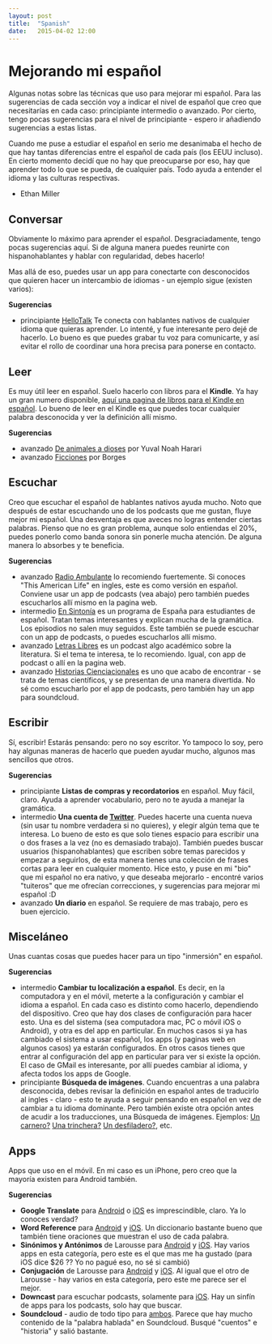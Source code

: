 ```yaml
---
layout: post
title:  "Spanish"
date:   2015-04-02 12:00
---
```


# Mejorando mi español

Algunas notas sobre las técnicas que uso para mejorar mi español. Para las sugerencias de cada sección voy a indicar el nivel de español que creo que necesitarías en cada caso: <span class="highlight"><span class="k">principiante</span></span> <span class="highlight"><span class="n">intermedio</span></span> o <span class="highlight"><span class="err">avanzado</span></span>. Por cierto, tengo pocas sugerencias para el nivel de principiante - espero ir añadiendo sugerencias a estas listas.

Cuando me puse a estudiar el español en serio me desanimaba el hecho de que hay tantas diferencias entre el español de cada país (los EEUU incluso). En cierto momento decidí que no hay que preocuparse por eso, hay que aprender todo lo que se pueda, de cualquier país. Todo ayuda a entender el idioma y las culturas respectivas.

- Ethan Miller

## Conversar

Obviamente lo máximo para aprender el español. Desgraciadamente, tengo pocas sugerencias aquí. Si de alguna manera puedes reunirte con hispanohablantes y hablar con regularidad, debes hacerlo!

Mas allá de eso, puedes usar un app para conectarte con desconocidos que quieren hacer un intercambio de idiomas - un ejemplo sigue (existen varios):

**Sugerencias**

*   <span class="label label-success">principiante</span> [HelloTalk](http://www.hellotalk.com/) Te conecta con hablantes nativos de cualquier idioma que quieras aprender. Lo intenté, y fue interesante pero dejé de hacerlo. Lo bueno es que puedes grabar tu voz para comunicarte, y así evitar el rollo de coordinar una hora precisa para ponerse en contacto.

## Leer

Es muy útil leer en español. Suelo hacerlo con libros para el **Kindle**. Ya hay un gran numero disponible, [aquí una pagina de libros para el Kindle en español](http://www.amazon.com/b/ref=sr_aj?node=7735161011&ajr=0). Lo bueno de leer en el Kindle es que puedes tocar cualquier palabra desconocida y ver la definición allí mismo.

**Sugerencias**

*   <span class="label label-inverse">avanzado</span> [De animales a dioses](http://www.amazon.com/gp/product/B00LNJ60NI/ref=oh_aui_d_detailpage_o02_?ie=UTF8&psc=1) por Yuval Noah Harari
*   <span class="label label-inverse">avanzado</span> [Ficciones](http://www.amazon.com/Ficciones-Vintage-Espanol-Spanish-Borges-ebook/dp/B007OLYPXG/) por Borges

## Escuchar

Creo que escuchar el español de hablantes nativos ayuda mucho. Noto que después de estar escuchando uno de los podcasts que me gustan, fluye mejor mi español. Una desventaja es que aveces no logras entender ciertas palabras. Pienso que no es gran problema, aunque solo entiendas el 20%, puedes ponerlo como banda sonora sin ponerle mucha atención. De alguna manera lo absorbes y te beneficia.

**Sugerencias**

*   <span class="label label-inverse">avanzado</span> [Radio Ambulante](http://radioambulante.org/) lo recomiendo fuertemente. Si conoces "This American Life" en ingles, este es como versión en español. Conviene usar un app de podcasts (vea abajo) pero también puedes escucharlos allí mismo en la pagina web.
*   <span class="label label-warning">intermedio</span> [En Sintonía](http://ese.blogs.cervantes.es/) es un programa de España para estudiantes de español. Tratan temas interesantes y explican mucha de la gramática. Los episodios no salen muy seguidos. Este también se puede escuchar con un app de podcasts, o puedes escucharlos allí mismo.
*   <span class="label label-inverse">avanzado</span> [Letras Libres](http://www.letraslibres.com/podcast) es un podcast algo académico sobre la literatura. Si el tema te interesa, te lo recomiendo. Igual, con app de podcast o allí en la pagina web.
*   <span class="label label-inverse">avanzado</span> [Historias Cienciacionales](https://soundcloud.com/historias-cienciacionales) es uno que acabo de encontrar - se trata de temas científicos, y se presentan de una manera divertida. No sé como escucharlo por el app de podcasts, pero también hay un app para soundcloud.

## Escribir

Sí, escribir! Estarás pensando: pero no soy escritor. Yo tampoco lo soy, pero hay algunas maneras de hacerlo que pueden ayudar mucho, algunos mas sencillos que otros.

**Sugerencias**

*   <span class="label label-success">principiante</span> **Listas de compras y recordatorios** en español. Muy fácil, claro. Ayuda a aprender vocabulario, pero no te ayuda a manejar la gramática.
*   <span class="label label-warning">intermedio</span> **Una cuenta de [Twitter](http://twitter.com)**. Puedes hacerte una cuenta nueva (sin usar tu nombre verdadera si no quieres), y elegir algún tema que te interesa. Lo bueno de esto es que solo tienes espacio para escribir una o dos frases a la vez (no es demasiado trabajo). También puedes buscar usuarios (hispanohablantes) que escriben sobre temas parecidos y empezar a seguirlos, de esta manera tienes una colección de frases cortas para leer en cualquier momento. Hice esto, y puse en mi "bio" que mi español no era nativo, y que deseaba mejorarlo - encontré varios "tuiteros" que me ofrecían correcciones, y sugerencias para mejorar mi español :D
*   <span class="label label-inverse">avanzado</span> **Un diario** en español. Se requiere de mas trabajo, pero es buen ejercicio.

## Misceláneo

Unas cuantas cosas que puedes hacer para un tipo "inmersión" en español.

**Sugerencias**

*   <span class="label label-warning">intermedio</span> **Cambiar tu localización a español**. Es decir, en la computadora y en el móvil, meterte a la configuración y cambiar el idioma a español. En cada caso es distinto como hacerlo, dependiendo del dispositivo. Creo que hay dos clases de configuración para hacer esto. Una es del sistema (sea computadora mac, PC o móvil iOS o Android), y otra es del app en particular. En muchos casos si ya has cambiado el sistema a usar español, los apps (y paginas web en algunos casos) ya estarán configurados. En otros casos tienes que entrar al configuración del app en particular para ver si existe la opción. El caso de GMail es interesante, por allí puedes cambiar al idioma, y afecta todos los apps de Google.
*   <span class="label label-success">principiante</span> **Búsqueda de imágenes**. Cuando encuentras a una palabra desconocida, debes revisar la definición en español antes de traducirlo al ingles - claro - esto te ayuda a seguir pensando en español en vez de cambiar a tu idioma dominante. Pero también existe otra opción antes de acudir a los traducciones, una Búsqueda de imágenes. Ejemplos: [Un carnero?](https://encrypted.google.com/search?tbm=isch&q=carnero&tbs=imgo:1) [Una trinchera?](https://encrypted.google.com/search?tbm=isch&q=trinchera&tbs=imgo:1) [Un desfiladero?](https://encrypted.google.com/search?tbm=isch&q=desfiladero&tbs=imgo:1), etc.

## Apps

Apps que uso en el móvil. En mi caso es un iPhone, pero creo que la mayoría existen para Android también.

**Sugerencias**

*   **Google Translate** para [Android](https://play.google.com/store/apps/details?id=com.google.android.apps.translate&hl=en) o [iOS](https://itunes.apple.com/us/app/google-translate/id414706506?mt=8) es imprescindible, claro. Ya lo conoces verdad?
*   **Word Reference** para [Android](https://play.google.com/store/apps/details?id=com.wordreference) y [iOS](https://itunes.apple.com/us/app/wordreference-dictionary/id515127233?mt=8). Un diccionario bastante bueno que también tiene oraciones que muestran el uso de cada palabra.
*   **Sinónimos y Antónimos** de Larousse para [Android](https://play.google.com/store/apps/details?id=com.abbyy.mobile.lingvo.larousse.sinonimas) y [iOS](https://itunes.apple.com/mx/app/larousse-diccionario-sinonimos/id474711840?mt=8). Hay varios apps en esta categoría, pero este es el que mas me ha gustado (para iOS dice $26 ?? Yo no pagué eso, no sé si cambió)
*   **Conjugación** de Larousse para [Android](https://play.google.com/store/apps/details?id=com.abbyy.mobile.lingvo.larousse.conjugacion) y [iOS](https://itunes.apple.com/mx/app/larousse-diccionario-conjugacion/id474714207?mt=8). Al igual que el otro de Larousse - hay varios en esta categoría, pero este me parece ser el mejor.
*   **Downcast** para escuchar podcasts, solamente para [iOS](http://downcastapp.com/). Hay un sinfín de apps para los podcasts, solo hay que buscar.
*   **Soundcloud** - audio de todo tipo para [ambos](https://soundcloud.com/mobile). Parece que hay mucho contenido de la "palabra hablada" en Soundcloud. Busqué "cuentos" e "historia" y salió bastante.
